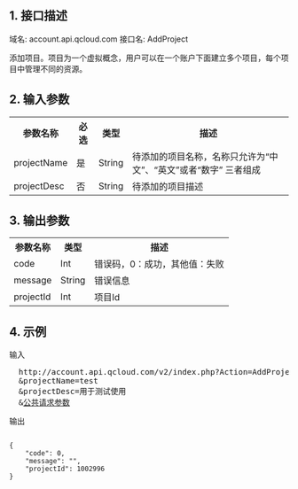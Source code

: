 ## 1. 接口描述
 
域名: account.api.qcloud.com
接口名: AddProject

添加项目。项目为一个虚拟概念，用户可以在一个账户下面建立多个项目，每个项目中管理不同的资源。

 

## 2. 输入参数
 

<table class="t"><tbody><tr>
<th><b>参数名称</b></th>
<th><b>必选</b></th>
<th><b>类型</b></th>
<th><b>描述</b></th>
<tr>
<td> projectName <td> 是 <td> String <td> 待添加的项目名称，名称只允许为“中文”、“英文”或者“数字” 三者组成
<tr>
<td> projectDesc <td> 否 <td> String <td> 待添加的项目描述
</tbody></table>

 

## 3. 输出参数
 

<table class="t"><tbody><tr>
<th><b>参数名称</b></th>
<th><b>类型</b></th>
<th><b>描述</b></th>
<tr>
<td> code <td> Int <td> 错误码，0：成功，其他值：失败
<tr>
<td> message <td> String <td> 错误信息
<tr>
<td> projectId <td> Int <td> 项目Id
</tbody></table>

 

## 4. 示例
 
输入
<pre>
  http://account.api.qcloud.com/v2/index.php?Action=AddProject
  &projectName=test
  &projectDesc=用于测试使用
  &<a href="/doc/api/229/6976">公共请求参数</a>
</pre>

输出
```

{
    "code": 0,
    "message": "",
    "projectId": 1002996
}


